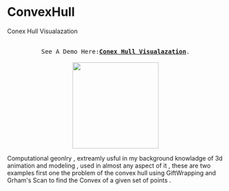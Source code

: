 # ConvexHull
Conex Hull Visualazation



  <p align="center">
  <br>
  <samp>
    See A Demo Here:<b><a rel="nofollow noopener noreferrer" target="_blank" href="http://idanke.mysoft.jce.ac.il/ConvexHull/">Conex Hull Visualazation</a></b>.
  </samp>
  <br>
  <br>
 
   <img src="http://idanke.mysoft.jce.ac.il/Assests/ConexHull.jpeg" width="200"/>
  </p>
  

Computational geonlry , extreamly usful
in my background knowladge of 3d animation
and modeling , used in almost any aspect of it ,
these are two examples first one the problem of the
convex hull using GiftWrapping and Grham's Scan
to find the Convex of a given set of points .



